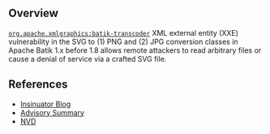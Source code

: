 ## Overview
[`org.apache.xmlgraphics:batik-transcoder`](http://search.maven.org/#search%7Cga%7C1%7Ca%3A%22batik-transcoder%22)
XML external entity (XXE) vulnerability in the SVG to (1) PNG and (2) JPG conversion classes in Apache Batik 1.x before 1.8 allows remote attackers to read arbitrary files or cause a denial of service via a crafted SVG file.

## References

- [Insinuator Blog](http://www.insinuator.net/2015/03/xxe-injection-in-apache-batik-library-cve-2015-0250/)
- [Advisory Summary](https://www.ernw.de/download/apache_batik_xxe_advisory.txt)
- [NVD](https://web.nvd.nist.gov/view/vuln/detail?vulnId=CVE-2015-0250)
